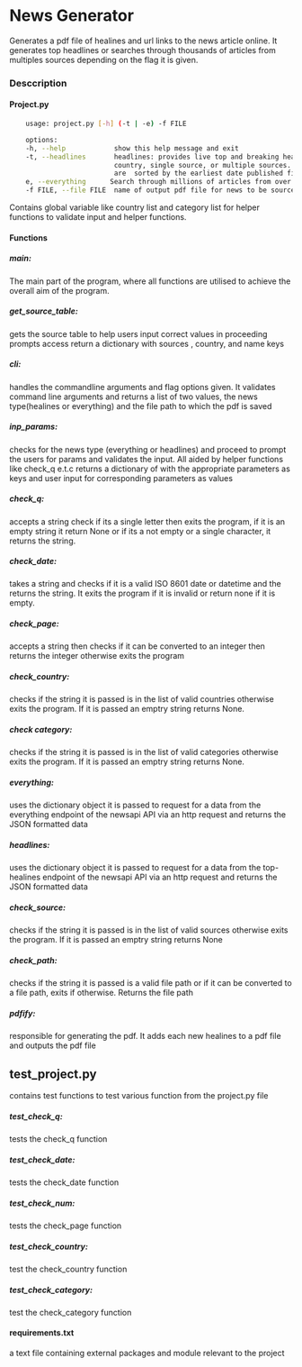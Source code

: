 # News Generator
Generates a pdf file of healines and url links to the news article online. It generates top headlines or searches through thousands of articles from multiples sources depending on the flag it is given.
### Desccription
#### Project.py

```bash
    usage: project.py [-h] (-t | -e) -f FILE

    options:
    -h, --help            show this help message and exit
    -t, --headlines       headlines: provides live top and breaking headlines for a country, specific category in a    
                          country, single source, or multiple sources. You can also search with keywords. Articles
                          are  sorted by the earliest date published first
    e, --everything      Search through millions of articles from over 150,000 large and small news sources and blogs
    -f FILE, --file FILE  name of output pdf file for news to be sourced.
```

Contains global variable like country list and category list for helper functions to validate input and helper functions.

#### Functions

##### main: 
The main part of the program, where all functions are utilised to achieve the overall aim of the program.

##### get_source_table: 
gets the source table to help users input correct values in proceeding prompts access return a dictionary with sources , country, and name keys

##### cli: 
handles the commandline arguments and flag options given. It validates command line arguments and returns a list of two values, the news type(healines or everything) and the file path to which the pdf is saved

##### inp_params:
checks for the news type (everything or headlines) and proceed to prompt the users for params and validates the input. All aided by helper functions like check_q e.t.c returns a dictionary of with the appropriate parameters as keys and user input for corresponding parameters as values

##### check_q:
accepts a string check if its a single letter then exits the program, if it is an empty string it return None or if its a not empty or a single character, it returns the string.

##### check_date:
takes a string and checks if it is a valid ISO 8601 date or datetime and the returns the string. It exits the program if it is invalid or return none if it is empty.

##### check_page:
accepts a string then checks if it can be converted to an integer then returns the integer otherwise exits the program

##### check_country:
checks if the string it is passed is in the list of valid countries otherwise exits the program. If it is passed an emptry string returns None.

##### check category:
checks if the string it is passed is in the list of valid categories otherwise exits the program. If it is passed an emptry string returns None.

##### everything:
uses the dictionary object it is passed to request for a data from the everything endpoint of the newsapi API via an http request and returns the JSON formatted data

##### headlines:
uses the dictionary object it is passed to request for a data from the top-healines endpoint of the newsapi API via an http request and returns the JSON formatted data

##### check_source:
checks if the string it is passed is in the list of valid sources otherwise exits the program. If it is passed an emptry string returns None

##### check_path:
checks if the string it is passed is a valid file path or if it can be converted to a file path, exits if otherwise. Returns the file path

##### pdfify:
responsible for generating the pdf. It adds each new healines to a pdf file and outputs the pdf file

## test_project.py
contains test functions to test various function from the project.py file

##### test_check_q:
tests the check_q function

##### test_check_date:
tests the check_date function

##### test_check_num:
tests the check_page function

##### test_check_country:
test the check_country function

##### test_check_category:
test the check_category function

#### requirements.txt
a text file containing external packages and module relevant to the project
